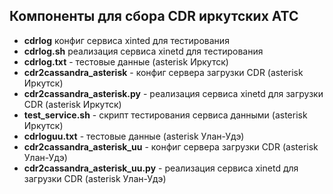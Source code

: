 ## Компоненты для сбора CDR иркутских АТС

- **cdrlog** конфиг сервиса xinted для тестирования
- **cdrlog.sh** реализация сервиса xinetd для тестирования 
- **cdrlog.txt** - тестовые данные (asterisk Иркутск)
- **cdr2cassandra_asterisk** - конфиг сервера загрузки CDR (asterisk Иркутск)
- **cdr2cassandra_asterisk.py** - реализация сервиса xinetd для загрузки CDR (asterisk Иркутск)
- **test_service.sh** - скрипт тестирования сервиса данными (asterisk Иркутск)
- **cdrloguu.txt** - тестовые данные (asterisk Улан-Удэ)
- **cdr2cassandra_asterisk_uu** - конфиг сервера загрузки CDR (asterisk Улан-Удэ)
- **cdr2cassandra_asterisk_uu.py** - реализация сервиса xinetd для загрузки CDR (asterisk Улан-Удэ)
